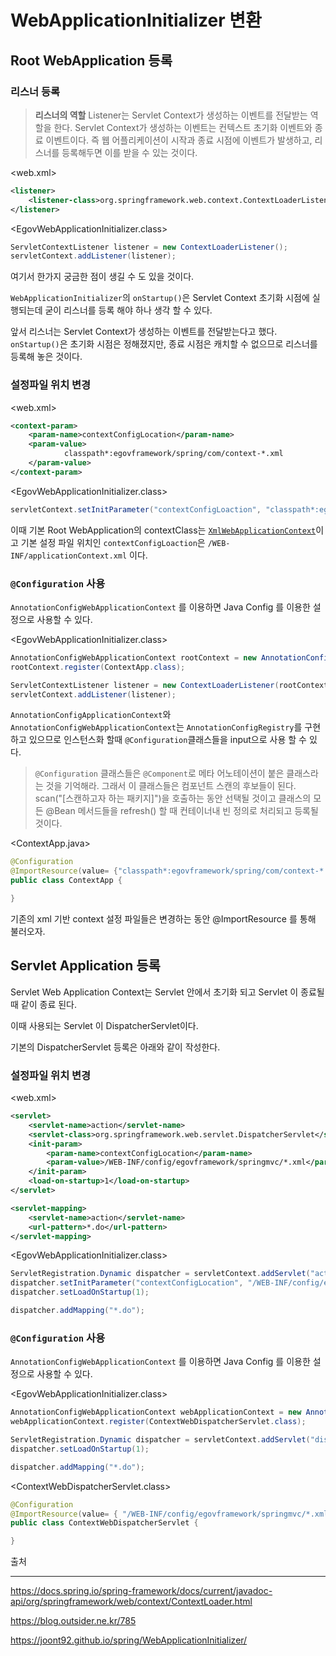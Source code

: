 # WebApplicationInitializer 변환

## Root WebApplication 등록

### 리스너 등록

> **리스너의 역할**
> Listener는 Servlet Context가 생성하는 이벤트를 전달받는 역할을 한다.
> Servlet Context가 생성하는 이벤트는 컨텍스트 초기화 이벤트와 종료 이벤트이다.
> 즉 웹 어플리케이션이 시작과 종료 시점에 이벤트가 발생하고, 리스너를 등록해두면 이를 받을 수 있는 것이다.

<web.xml>

```xml
<listener>
    <listener-class>org.springframework.web.context.ContextLoaderListener</listener-class>    
</listener>
```



<EgovWebApplicationInitializer.class>

```java
ServletContextListener listener = new ContextLoaderListener();
servletContext.addListener(listener);
```

여기서 한가지 궁금한 점이 생길 수 도 있을 것이다.

`WebApplicationInitializer`의 `onStartup()`은 Servlet Context 초기화 시점에 실행되는데 굳이 리스너를 등록 해야 하나 생각 할 수 있다. 

앞서 리스너는 Servlet Context가 생성하는 이벤트를 전달받는다고 했다. `onStartup()`은 초기화 시점은 정해졌지만, 종료 시점은 캐치할 수 없으므로 리스너를 등록해 놓은 것이다.



### 설정파일 위치 변경

<web.xml>

```xml
<context-param>
	<param-name>contextConfigLocation</param-name>
	<param-value>
			classpath*:egovframework/spring/com/context-*.xml
	</param-value>
</context-param>
```

<EgovWebApplicationInitializer.class>

```java
servletContext.setInitParameter("contextConfigLoaction", "classpath*:egovframework/spring/com/context-*.xml");
```

이때 기본 Root WebApplication의 contextClass는 [`XmlWebApplicationContext`](https://docs.spring.io/spring-framework/docs/current/javadoc-api/org/springframework/web/context/support/XmlWebApplicationContext.html)이고 기본 설정 파일 위치인 `contextConfigLoaction`은 `/WEB-INF/applicationContext.xml` 이다.



### `@Configuration` 사용

`AnnotationConfigWebApplicationContext` 를 이용하면 Java Config 를 이용한 설정으로 사용할 수 있다.

<EgovWebApplicationInitializer.class>

```java
AnnotationConfigWebApplicationContext rootContext = new AnnotationConfigWebApplicationContext();
rootContext.register(ContextApp.class);

ServletContextListener listener = new ContextLoaderListener(rootContext);
servletContext.addListener(listener);
```



`AnnotationConfigApplicationContext`와  `AnnotationConfigWebApplicationContext`는 `AnnotationConfigRegistry`를 구현하고 있으므로 인스턴스화 할때 `@Configuration`클래스들을 input으로 사용 할 수 있다.

> `@Configuration` 클래스들은 `@Component`로 메타 어노테이션이 붙은 클래스라는 것을 기억해라. 그래서 이 클래스들은 컴포넌트 스캔의 후보들이 된다. scan("[스캔하고자 하는 패키지]")을 호출하는 동안 선택될 것이고 클래스의 모든 @Bean 메서드들을 refresh() 할 때 컨테이너내 빈 정의로 처리되고 등록될 것이다.

<ContextApp.java>

```java
@Configuration
@ImportResource(value= {"classpath*:egovframework/spring/com/context-*.xml"	})
public class ContextApp {

}
```

기존의 xml 기반 context 설정 파일들은 변경하는 동안 @ImportResource 를 통해 불러오자.



## Servlet Application 등록

Servlet Web Application Context는 Servlet 안에서 초기화 되고 Servlet 이 종료될 때 같이 종료 된다.

이때 사용되는 Servlet 이 DispatcherServlet이다.

기본의 DispatcherServlet 등록은 아래와 같이 작성한다.

### 설정파일 위치 변경

<web.xml>

```xml
<servlet>
	<servlet-name>action</servlet-name>
	<servlet-class>org.springframework.web.servlet.DispatcherServlet</servlet-class>
	<init-param>
		<param-name>contextConfigLocation</param-name>
		<param-value>/WEB-INF/config/egovframework/springmvc/*.xml</param-value>
	</init-param>
	<load-on-startup>1</load-on-startup>
</servlet>

<servlet-mapping>
	<servlet-name>action</servlet-name>
	<url-pattern>*.do</url-pattern>
</servlet-mapping>
```

<EgovWebApplicationInitializer.class>

```java
ServletRegistration.Dynamic dispatcher = servletContext.addServlet("action", new DispatcherServlet());
dispatcher.setInitParameter("contextConfigLocation", "/WEB-INF/config/egovframework/springmvc/*.xml");
dispatcher.setLoadOnStartup(1);

dispatcher.addMapping("*.do");
```



### `@Configuration` 사용

`AnnotationConfigWebApplicationContext` 를 이용하면 Java Config 를 이용한 설정으로 사용할 수 있다.

<EgovWebApplicationInitializer.class>

```java
AnnotationConfigWebApplicationContext webApplicationContext = new AnnotationConfigWebApplicationContext();
webApplicationContext.register(ContextWebDispatcherServlet.class);

ServletRegistration.Dynamic dispatcher = servletContext.addServlet("dispatcher", new DispatcherServlet(webApplicationContext));
dispatcher.setLoadOnStartup(1);

dispatcher.addMapping("*.do");

```

<ContextWebDispatcherServlet.class>

```java
@Configuration
@ImportResource(value= { "/WEB-INF/config/egovframework/springmvc/*.xml" })
public class ContextWebDispatcherServlet {

}
```





출처

---------

https://docs.spring.io/spring-framework/docs/current/javadoc-api/org/springframework/web/context/ContextLoader.html

https://blog.outsider.ne.kr/785

https://joont92.github.io/spring/WebApplicationInitializer/